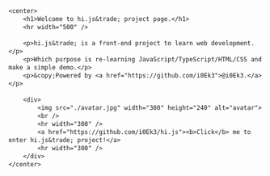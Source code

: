 
    <center>
        <h1>Welcome to hi.js&trade; project page.</h1>
        <hr width="500" />
		
        <p>hi.js&trade; is a front-end project to learn web development.</p>
        <p>Which purpose is re-learning JavaScript/TypeScript/HTML/CSS and make a simple demo.</p>
        <p>&copy;Powered by <a href="https://github.com/i0Ek3">@i0Ek3.</a></p>
  
  		<div>
            <img src="./avatar.jpg" width="300" height="240" alt="avatar">
            <br />
            <hr width="300" />
            <a href="https://github.com/i0Ek3/hi.js"><b>Click</b> me to enter hi.js&trade; project!</a>
            <hr width="300" />
    	</div>
    </center>
